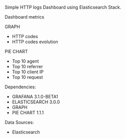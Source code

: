 Simple HTTP logs  Dashboard using Elasticsearch Stack.

Dashboard metrics

GRAPH
  - HTTP codes
  - HTTP codes evolution

PIE CHART
  - Top 10 agent
  - Top 10 referrer
  - Top 10 client IP
  - Top 10 request
  
Dependencies:
  - GRAFANA 3.1.0-BETA1
  - ELASTICSEARCH 3.0.0
  - GRAPH
  - PIE CHART 1.1.1

Data Sources:
- Elasticsearch
